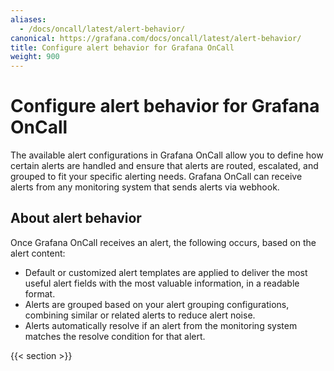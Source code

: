 ```yaml
---
aliases:
  - /docs/oncall/latest/alert-behavior/
canonical: https://grafana.com/docs/oncall/latest/alert-behavior/
title: Configure alert behavior for Grafana OnCall
weight: 900
---
```


# Configure alert behavior for Grafana OnCall

The available alert configurations in Grafana OnCall allow you to define how certain alerts are handled and ensure that alerts are routed, escalated, and grouped to fit your specific alerting needs. Grafana OnCall can receive alerts from any monitoring system that sends alerts via webhook.


## About alert behavior 

Once Grafana OnCall receives an alert, the following occurs, based on the alert content:

- Default or customized alert templates are applied to deliver the most useful alert fields with the most valuable information, in a readable format.
- Alerts are grouped based on your alert grouping configurations, combining similar or related alerts to reduce alert noise.
- Alerts automatically resolve if an alert from the monitoring system matches the resolve condition for that alert.


{{< section >}}